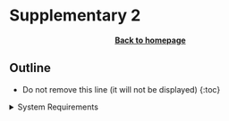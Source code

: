 # Supplementary 2

<p align="center"><b><a href="https://genomicsaotearoa.github.io/Gene_Regulatory_Networks_Simulation_Workshop/">Back to homepage</a></b></p>

## Outline
* Do not remove this line (it will not be displayed)
{:toc}

<details>
  <summary>System Requirements</summary>
  
  {::options parse_block_html="true" /}  

```bash
 cd ~
 mkdir -p /nesi/project/nesi02659/sismonr_workshop/workingdir/$USER
 ln -s  /nesi/project/nesi02659/sismonr_workshop/workingdir/$USER ~/sism_2021
 ```

 {::options parse_block_html="false" /} 


</details>



